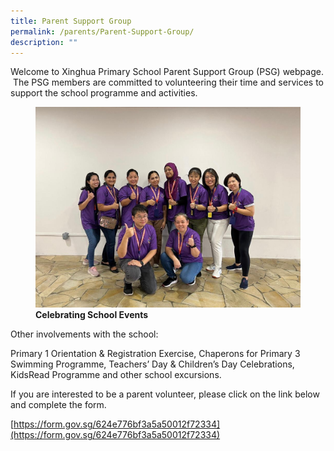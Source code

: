 ```yaml
---
title: Parent Support Group
permalink: /parents/Parent-Support-Group/
description: ""
---
```

Welcome to Xinghua Primary School Parent Support Group (PSG) webpage. &nbsp;The PSG members are committed to volunteering their time and services to support the school programme and activities.





<figure>

<img src="/images/Parents/Parents%20Support%20Group/psg2023.jfif">

<figcaption> <strong> Celebrating School Events </strong> </figcaption>

</figure>



Other involvements with the school:

  
Primary 1 Orientation &amp; Registration Exercise, Chaperons for Primary 3 Swimming Programme, Teachers’ Day &amp; Children’s Day Celebrations, KidsRead Programme and other school excursions.

  

If you are interested to be a parent volunteer, please click on the link below and complete the form.

[https://form.gov.sg/624e776bf3a5a50012f72334](https://form.gov.sg/624e776bf3a5a50012f72334)